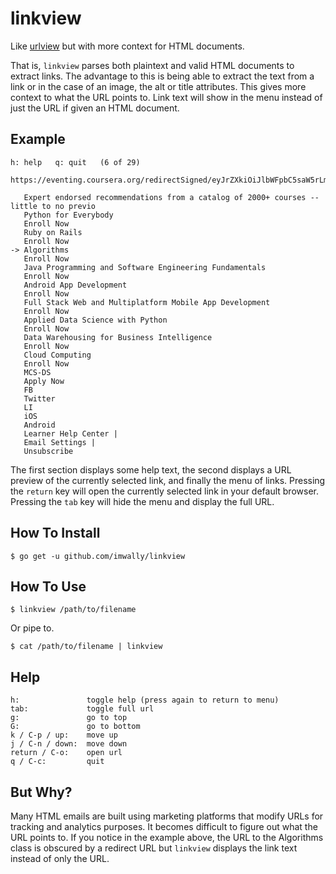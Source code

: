 # linkview

Like [urlview](https://github.com/sigpipe/urlview) but with more context for HTML documents.

That is, `linkview` parses both plaintext and valid HTML documents to
extract links. The advantage to this is being able to extract the text
from a link or in the case of an image, the alt or title
attributes. This gives more context to what the URL points to. Link
text will show in the menu instead of just the URL if given an HTML
document.

## Example

```
h: help   q: quit   (6 of 29)

https://eventing.coursera.org/redirectSigned/eyJrZXkiOiJlbWFpbC5saW5rLm9wZW4iLCJ2YWx1ZSI6

   Expert endorsed recommendations from a catalog of 2000+ courses -- little to no previo
   Python for Everybody
   Enroll Now
   Ruby on Rails
   Enroll Now
-> Algorithms
   Enroll Now
   Java Programming and Software Engineering Fundamentals
   Enroll Now
   Android App Development
   Enroll Now
   Full Stack Web and Multiplatform Mobile App Development
   Enroll Now
   Applied Data Science with Python
   Enroll Now
   Data Warehousing for Business Intelligence
   Enroll Now
   Cloud Computing
   Enroll Now
   MCS-DS 
   Apply Now
   FB
   Twitter
   LI
   iOS
   Android
   Learner Help Center |
   Email Settings |
   Unsubscribe
```

The first section displays some help text, the second displays a URL
preview of the currently selected link, and finally the menu of
links. Pressing the `return` key will open the currently selected link
in your default browser. Pressing the `tab` key will hide the menu and
display the full URL.

## How To Install

```
$ go get -u github.com/imwally/linkview
```

## How To Use

```
$ linkview /path/to/filename
```

Or pipe to.

```
$ cat /path/to/filename | linkview
```

## Help

```
h:               toggle help (press again to return to menu)
tab:             toggle full url
g:               go to top
G:               go to bottom
k / C-p / up:    move up
j / C-n / down:  move down
return / C-o:    open url
q / C-c:         quit
```

## But Why?

Many HTML emails are built using marketing platforms that modify URLs
for tracking and analytics purposes. It becomes difficult to figure
out what the URL points to. If you notice in the example above, the
URL to the Algorithms class is obscured by a redirect URL but
`linkview` displays the link text instead of only the URL.
